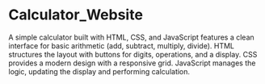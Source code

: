 # Calculator_Website
A simple calculator built with HTML, CSS, and JavaScript features a clean interface for basic arithmetic (add, subtract, multiply, divide). HTML structures the layout with buttons for digits, operations, and a display. CSS provides a modern design with a responsive grid. JavaScript manages the logic, updating the display and performing calculation.

